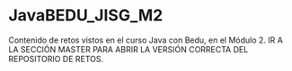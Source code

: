 # JavaBEDU_JISG_M2
Contenido de retos vistos en el curso Java con Bedu, en el Módulo 2. 
IR A LA SECCIÓN MASTER PARA ABRIR LA VERSIÓN CORRECTA DEL REPOSITORIO DE RETOS.

